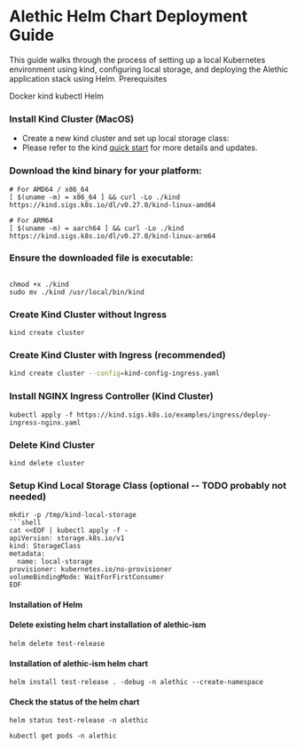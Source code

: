 # Alethic Helm Chart Deployment Guide
This guide walks through the process of setting up a local Kubernetes environment using kind, configuring local storage, and deploying the Alethic application stack using Helm.
Prerequisites

Docker
kind
kubectl
Helm

### Install Kind Cluster (MacOS)
* Create a new kind cluster and set up local storage class:
* Please refer to the kind [quick start](https://kind.sigs.k8s.io/docs/user/quick-start/) for more details and updates.

### Download the kind binary for your platform:
```shell
# For AMD64 / x86_64
[ $(uname -m) = x86_64 ] && curl -Lo ./kind https://kind.sigs.k8s.io/dl/v0.27.0/kind-linux-amd64
```

```shell
# For ARM64
[ $(uname -m) = aarch64 ] && curl -Lo ./kind https://kind.sigs.k8s.io/dl/v0.27.0/kind-linux-arm64
```

### Ensure the downloaded file is executable:
```shell

chmod +x ./kind
sudo mv ./kind /usr/local/bin/kind
```

### Create Kind Cluster without Ingress
```shell
kind create cluster
```

### Create Kind Cluster with Ingress (recommended)
```bash
kind create cluster --config=kind-config-ingress.yaml
```

### Install NGINX Ingress Controller (Kind Cluster)
```shell
kubectl apply -f https://kind.sigs.k8s.io/examples/ingress/deploy-ingress-nginx.yaml
```

### Delete Kind Cluster
```shell
kind delete cluster
```

### Setup Kind Local Storage Class (optional -- TODO probably not needed)
```shell
mkdir -p /tmp/kind-local-storage
```shell 
cat <<EOF | kubectl apply -f -
apiVersion: storage.k8s.io/v1
kind: StorageClass
metadata:
  name: local-storage
provisioner: kubernetes.io/no-provisioner
volumeBindingMode: WaitForFirstConsumer
EOF
```

#### Installation of Helm

#### Delete existing helm chart installation of alethic-ism

```shell
helm delete test-release
```

#### Installation of alethic-ism helm chart
```shell
helm install test-release . -debug -n alethic --create-namespace
```

#### Check the status of the helm chart
```shell
helm status test-release -n alethic
```

```shell
kubectl get pods -n alethic
```

